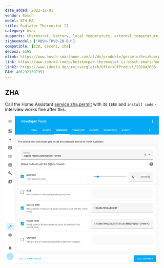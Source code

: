 ```yaml
---
date_added: 2022-12-01
vendor: Bosch
model: BTH-RA
title: Radiator Thermostat II
category: hvac
supports: thermostat, battery, local temperature, external temperature sensor, % opening, boost, open window detection, child lock, display settings, ota
zigbeemodel: ['RBSH-TRV0-ZB-EU']
compatible: [z2m, deconz, zha]
deconz: 6565
mlink: https://www.bosch-smarthome.com/at/de/produkte/geraete/heizkoerper-thermostat/
link: https://www.conrad.com/p/heizkorper-thermostat-ii-bosch-smart-home-thermostatic-radiator-valve-2619291
link2: https://www.idealo.de/preisvergleich/OffersOfProduct/202042006_-smart-home-heizkoerperthermostat-ii-1-stueck-8750002330-bosch.html
EAN: 4062321597351
---
```


## ZHA

Call the Home Assistant [service zha.permit](https://www.home-assistant.io/integrations/zha/#service-zhapermit) with its `IEEE` and `install code` - interview works fine after this.

![zha_join_example](./assets/images/zha_join_by_install_code.png)
